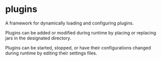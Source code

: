 # plugins

A framework for dynamically loading and configuring plugins.

Plugins can be added or modified during runtime by placing or replacing jars in the designated
directory.

Plugins can be started, stopped, or have their configurations changed during runtime by editing
their settings files.